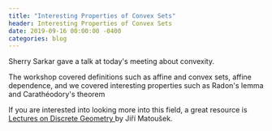 ```yaml
---
title: "Interesting Properties of Convex Sets"
header: Interesting Properties of Convex Sets
date: 2019-09-16 00:00:00 -0400
categories: blog
---
```


Sherry Sarkar gave a talk at today's meeting about convexity.

The workshop covered definitions such as affine and convex sets,
affine dependence, and we covered interesting properties such as Radon's
lemma and Carathéodory's theorem

If you are interested into looking more into this field, a great resource
is <a href = "https://link.springer.com/book/10.1007/978-1-4613-0039-7"> Lectures on Discrete Geometry </a> by Jiří Matoušek.
